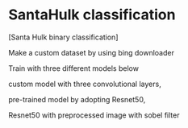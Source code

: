 # SantaHulk classification
[Santa Hulk binary classification]

Make a custom dataset by using bing downloader

Train with three different models below

custom model with three convolutional layers, 

pre-trained model by adopting Resnet50,

Resnet50 with preprocessed image with sobel filter
